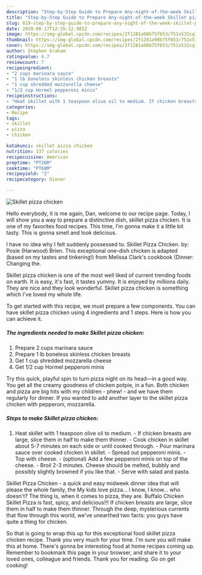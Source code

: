 ```yaml
---
description: "Step-by-Step Guide to Prepare Any-night-of-the-week Skillet pizza chicken"
title: "Step-by-Step Guide to Prepare Any-night-of-the-week Skillet pizza chicken"
slug: 819-step-by-step-guide-to-prepare-any-night-of-the-week-skillet-pizza-chicken
date: 2020-08-17T12:35:12.981Z
image: https://img-global.cpcdn.com/recipes/2f1281a98b75f653/751x532cq70/skillet-pizza-chicken-recipe-main-photo.jpg
thumbnail: https://img-global.cpcdn.com/recipes/2f1281a98b75f653/751x532cq70/skillet-pizza-chicken-recipe-main-photo.jpg
cover: https://img-global.cpcdn.com/recipes/2f1281a98b75f653/751x532cq70/skillet-pizza-chicken-recipe-main-photo.jpg
author: Stephen Graham
ratingvalue: 4.7
reviewcount: 7
recipeingredient:
- "2 cups marinara sauce"
- "1 lb boneless skinless chicken breasts"
- "1 cup shredded mozzarella cheese"
- "1/2 cup Hormel pepperoni minis"
recipeinstructions:
- "Heat skillet with 1 teaspoon olive oil to medium. If chicken breasts are large, slice them in half to make them thinner. Cook chicken in skillet about 5-7 minutes on each side or until cooked through. Pour marinara sauce over cooked chicken in skillet. Spread out pepperoni minis. Top with cheese. (optional) Add a few pepperoni minis on top of the cheese. Broil 2-3 minutes. Cheese should be melted, bubbly and possibly slightly browned if you like that. Serve with salad and pasta."
categories:
- Recipe
tags:
- skillet
- pizza
- chicken

katakunci: skillet pizza chicken 
nutrition: 137 calories
recipecuisine: American
preptime: "PT26M"
cooktime: "PT60M"
recipeyield: "2"
recipecategory: Dinner

---
```



![Skillet pizza chicken](https://img-global.cpcdn.com/recipes/2f1281a98b75f653/751x532cq70/skillet-pizza-chicken-recipe-main-photo.jpg)

Hello everybody, it is me again, Dan, welcome to our recipe page. Today, I will show you a way to prepare a distinctive dish, skillet pizza chicken. It is one of my favorites food recipes. This time, I'm gonna make it a little bit tasty. This is gonna smell and look delicious.

I have no idea why I felt suddenly possessed to. Skillet Pizza Chicken. by: Posie (Harwood) Brien. This exceptional one-dish chicken is adapted (based on my tastes and tinkering!) from Melissa Clark&#39;s cookbook (Dinner: Changing the.

Skillet pizza chicken is one of the most well liked of current trending foods on earth. It is easy, it's fast, it tastes yummy. It is enjoyed by millions daily. They are nice and they look wonderful. Skillet pizza chicken is something which I've loved my whole life.


To get started with this recipe, we must prepare a few components. You can have skillet pizza chicken using 4 ingredients and 1 steps. Here is how you can achieve it.

<!--inarticleads1-->

##### The ingredients needed to make Skillet pizza chicken:

1. Prepare 2 cups marinara sauce
1. Prepare 1 lb boneless skinless chicken breasts
1. Get 1 cup shredded mozzarella cheese
1. Get 1/2 cup Hormel pepperoni minis


Try this quick, playful spin to turn pizza night on its head—in a good way. You get all the creamy goodness of chicken potpie, in a fun. Both chicken and pizza are big hits with my children - phew! - and we have them regularly for dinner. If you wanted to add another layer to the skillet pizza chicken with pepperoni, mozzarella. 

<!--inarticleads2-->

##### Steps to make Skillet pizza chicken:

1. Heat skillet with 1 teaspoon olive oil to medium. - If chicken breasts are large, slice them in half to make them thinner. - Cook chicken in skillet about 5-7 minutes on each side or until cooked through. - Pour marinara sauce over cooked chicken in skillet. - Spread out pepperoni minis. - Top with cheese. - (optional) Add a few pepperoni minis on top of the cheese. - Broil 2-3 minutes. Cheese should be melted, bubbly and possibly slightly browned if you like that. - Serve with salad and pasta.


Skillet Pizza Chicken - a quick and easy midweek dinner idea that will please the whole family, the My kids love pizza… I know, I know… who doesn&#39;t? The thing is, when it comes to pizza, they are. Buffalo Chicken Skillet Pizza is fast, spicy, and delicious!!! If chicken breasts are large, slice them in half to make them thinner. Through the deep, mysterious currents that flow through this world, we&#39;ve unearthed two facts: you guys have quite a thing for chicken. 

So that is going to wrap this up for this exceptional food skillet pizza chicken recipe. Thank you very much for your time. I'm sure you will make this at home. There's gonna be interesting food at home recipes coming up. Remember to bookmark this page in your browser, and share it to your loved ones, colleague and friends. Thank you for reading. Go on get cooking!
